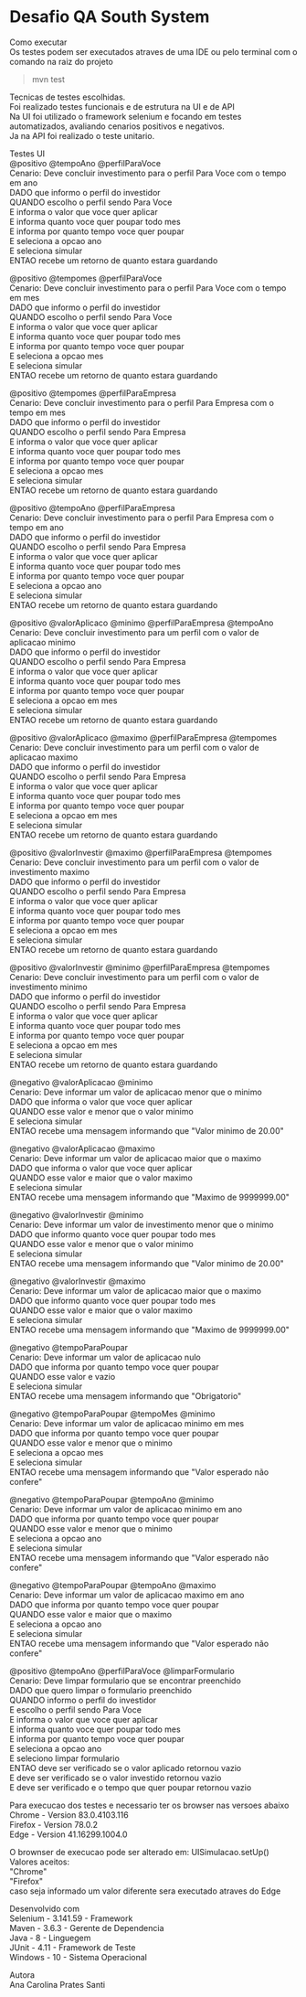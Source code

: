 Desafio QA South System
====================================
Como executar<br /> 
Os testes podem ser executados atraves de uma IDE ou pelo terminal com o comando na raiz do projeto<br /> 
>mvn test

Tecnicas de testes escolhidas.<br />
Foi realizado testes funcionais e de estrutura na UI e de API<br />
Na UI foi utilizado o framework selenium e focando em testes automatizados, avaliando cenarios positivos e negativos.<br /> 
Ja na API foi realizado o teste unitario.<br />

Testes UI<br />
@positivo @tempoAno @perfilParaVoce<br />
Cenario: Deve concluir investimento para o perfil Para Voce com o tempo em ano<br />
DADO que informo o perfil do investidor<br />
QUANDO escolho o perfil sendo Para Voce<br />
E informa o valor que voce quer aplicar<br />
E informa quanto voce quer poupar todo mes<br />
E informa por quanto tempo voce quer poupar<br />
E seleciona a opcao ano<br />
E seleciona simular<br />
ENTAO recebe um retorno de quanto estara guardando<br />

@positivo @tempomes @perfilParaVoce<br />
Cenario: Deve concluir investimento para o perfil Para Voce com o tempo em mes<br />
DADO que informo o perfil do investidor<br />
QUANDO escolho o perfil sendo Para Voce<br />
E informa o valor que voce quer aplicar<br />
E informa quanto voce quer poupar todo mes<br />
E informa por quanto tempo voce quer poupar<br />
E seleciona a opcao mes<br />
E seleciona simular<br />
ENTAO recebe um retorno de quanto estara guardando<br />

@positivo @tempomes @perfilParaEmpresa<br />
Cenario: Deve concluir investimento para o perfil Para Empresa com o tempo em mes<br />
DADO que informo o perfil do investidor<br />
QUANDO escolho o perfil sendo Para Empresa<br />
E informa o valor que voce quer aplicar<br />
E informa quanto voce quer poupar todo mes<br />
E informa por quanto tempo voce quer poupar<br />
E seleciona a opcao mes<br />
E seleciona simular<br />
ENTAO recebe um retorno de quanto estara guardando<br />

@positivo @tempoAno @perfilParaEmpresa<br />
Cenario: Deve concluir investimento para o perfil Para Empresa com o tempo em ano<br />
DADO que informo o perfil do investidor<br />
QUANDO escolho o perfil sendo Para Empresa<br />
E informa o valor que voce quer aplicar<br />
E informa quanto voce quer poupar todo mes<br />
E informa por quanto tempo voce quer poupar<br />
E seleciona a opcao ano<br />
E seleciona simular<br />
ENTAO recebe um retorno de quanto estara guardando<br />

@positivo @valorAplicaco @minimo @perfilParaEmpresa @tempoAno <br />
Cenario: Deve concluir investimento para um perfil com o valor de aplicacao minimo<br />
DADO que informo o perfil do investidor<br />
QUANDO escolho o perfil sendo Para Empresa<br />
E informa o valor que voce quer aplicar<br />
E informa quanto voce quer poupar todo mes<br />
E informa por quanto tempo voce quer poupar<br />
E seleciona a opcao em mes<br />
E seleciona simular<br />
ENTAO recebe um retorno de quanto estara guardando<br />

@positivo @valorAplicaco @maximo @perfilParaEmpresa @tempomes<br /> 
Cenario: Deve concluir investimento para um perfil com o valor de aplicacao maximo<br />
DADO que informo o perfil do investidor<br />
QUANDO escolho o perfil sendo Para Empresa<br />
E informa o valor que voce quer aplicar<br />
E informa quanto voce quer poupar todo mes<br />
E informa por quanto tempo voce quer poupar<br />
E seleciona a opcao em mes<br />
E seleciona simular<br />
ENTAO recebe um retorno de quanto estara guardando<br />

@positivo @valorInvestir @maximo @perfilParaEmpresa @tempomes<br />
Cenario: Deve concluir investimento para um perfil com o valor de investimento maximo<br />
DADO que informo o perfil do investidor<br />
QUANDO escolho o perfil sendo Para Empresa<br />
E informa o valor que voce quer aplicar<br />
E informa quanto voce quer poupar todo mes<br />
E informa por quanto tempo voce quer poupar<br />
E seleciona a opcao em mes<br />
E seleciona simular<br />
ENTAO recebe um retorno de quanto estara guardando<br />

@positivo @valorInvestir @minimo @perfilParaEmpresa @tempomes<br /> 
Cenario: Deve concluir investimento para um perfil com o valor de investimento minimo<br />
DADO que informo o perfil do investidor<br />
QUANDO escolho o perfil sendo Para Empresa<br />
E informa o valor que voce quer aplicar<br />
E informa quanto voce quer poupar todo mes<br />
E informa por quanto tempo voce quer poupar<br />
E seleciona a opcao em mes<br />
E seleciona simular<br />
ENTAO recebe um retorno de quanto estara guardando<br />

@negativo @valorAplicacao @minimo <br />
Cenario: Deve informar um valor de aplicacao menor que o minimo<br />
DADO que informa o valor que voce quer aplicar<br />
QUANDO esse valor e menor que o valor minimo<br />
E seleciona simular<br />
ENTAO recebe uma mensagem informando que "Valor minimo de 20.00"<br />

@negativo @valorAplicacao @maximo <br />
Cenario: Deve informar um valor de aplicacao maior que o maximo<br />
DADO que informa o valor que voce quer aplicar<br />
QUANDO esse valor e maior que o valor maximo<br />
E seleciona simular<br />
ENTAO recebe uma mensagem informando que "Maximo de 9999999.00"<br />

@negativo @valorInvestir @minimo <br />
Cenario: Deve informar um valor de investimento menor que o minimo<br />
DADO que informo quanto voce quer poupar todo mes<br />
QUANDO esse valor e menor que o valor minimo<br />
E seleciona simular<br />
ENTAO recebe uma mensagem informando que "Valor minimo de 20.00"<br />

@negativo @valorInvestir @maximo <br />
Cenario: Deve informar um valor de aplicacao maior que o maximo<br />
DADO que informo quanto voce quer poupar todo mes<br />
QUANDO esse valor e maior que o valor maximo<br />
E seleciona simular<br />
ENTAO recebe uma mensagem informando que "Maximo de 9999999.00"<br />

@negativo @tempoParaPoupar<br />
Cenario: Deve informar um valor de aplicacao nulo<br />
DADO que informa por quanto tempo voce quer poupar<br />
QUANDO esse valor e vazio<br />
E seleciona simular<br />
ENTAO recebe uma mensagem informando que "Obrigatorio"<br />

@negativo @tempoParaPoupar @tempoMes @minimo<br />
Cenario: Deve informar um valor de aplicacao minimo em mes<br />
DADO que informa por quanto tempo voce quer poupar<br />
QUANDO esse valor e menor que o minimo<br />
E seleciona a opcao mes<br />
E seleciona simular<br />
ENTAO recebe uma mensagem informando que "Valor esperado não confere"<br />

@negativo @tempoParaPoupar @tempoAno @minimo<br />
Cenario: Deve informar um valor de aplicacao minimo em ano<br />
DADO que informa por quanto tempo voce quer poupar<br />
QUANDO esse valor e menor que o minimo<br />
E seleciona a opcao ano<br />
E seleciona simular<br />
ENTAO recebe uma mensagem informando que "Valor esperado não confere"<br />

@negativo @tempoParaPoupar @tempoAno @maximo<br />
Cenario: Deve informar um valor de aplicacao maximo em ano<br />
DADO que informa por quanto tempo voce quer poupar<br />
QUANDO esse valor e maior que o maximo<br />
E seleciona a opcao ano<br />
E seleciona simular<br />
ENTAO recebe uma mensagem informando que "Valor esperado não confere"<br />

@positivo @tempoAno @perfilParaVoce @limparFormulario<br />
Cenario: Deve limpar formulario que se encontrar preenchido<br />
DADO que quero limpar o formulario preenchido<br />
QUANDO informo o perfil do investidor<br />
E escolho o perfil sendo Para Voce<br />
E informa o valor que voce quer aplicar<br />
E informa quanto voce quer poupar todo mes<br />
E informa por quanto tempo voce quer poupar<br />
E seleciona a opcao ano<br />
E seleciono limpar formulario<br />
ENTAO deve ser verificado se o valor aplicado retornou vazio<br />
E deve ser verificado se o valor investido retornou vazio<br />
E deve ser verificado e o tempo que quer poupar retornou vazio<br />

Para execucao dos testes e necessario ter os browser nas versoes abaixo<br />
Chrome - Version 83.0.4103.116<br />
Firefox - Version 78.0.2 <br />
Edge - Version 41.16299.1004.0<br />

O brownser de execucao pode ser alterado em: UISimulacao.setUp() <br />
Valores aceitos:<br />
"Chrome"<br />
"Firefox"<br />
caso seja informado um valor diferente sera executado atraves do Edge<br />


Desenvolvido  com<br />
Selenium - 3.141.59 - Framework<br />
Maven - 3.6.3 - Gerente de Dependencia<br />
Java - 8 - Linguegem<br />
JUnit - 4.11 - Framework de Teste<br />
Windows - 10 - Sistema Operacional<br />

Autora<br />
Ana Carolina Prates Santi<br />

